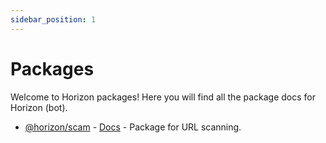 ```yaml
---
sidebar_position: 1
---
```


# Packages

Welcome to Horizon packages! Here you will find all the package docs for Horizon (bot).

- [@horizon/scam](https://npm.im/@horizon/scam) - [Docs](scam/intro) - Package for URL scanning.